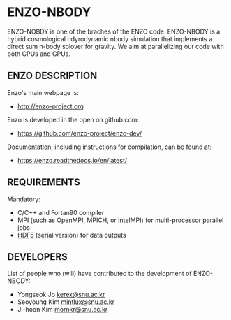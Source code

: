 # ENZO-NBODY

ENZO-NOBDY is one of the braches of the ENZO code. ENZO-NBODY is a hybrid cosmological hdyrodynamic nbody simulation that implements a direct sum n-body solover for gravity. We aim at parallelizing our code with both CPUs and GPUs. 

## ENZO DESCRIPTION

Enzo's main webpage is:

 * http://enzo-project.org

Enzo is developed in the open on github.com:

 * https://github.com/enzo-project/enzo-dev/

Documentation, including instructions for compilation, can be found at:

 * https://enzo.readthedocs.io/en/latest/


## REQUIREMENTS

Mandatory:

- C/C++ and Fortan90 compiler
- MPI (such as OpenMPI, MPICH, or IntelMPI) for multi-processor parallel jobs
- [HDF5](https://www.hdfgroup.org/) (serial version) for data outputs


## DEVELOPERS

List of people who (will) have contributed to the development of ENZO-NBODY:
   
   * Yongseok Jo               kerex@snu.ac.kr
   * Seoyoung Kim              mintlux@snu.ac.kr
   * Ji-hoon Kim               mornkr@snu.ac.kr
